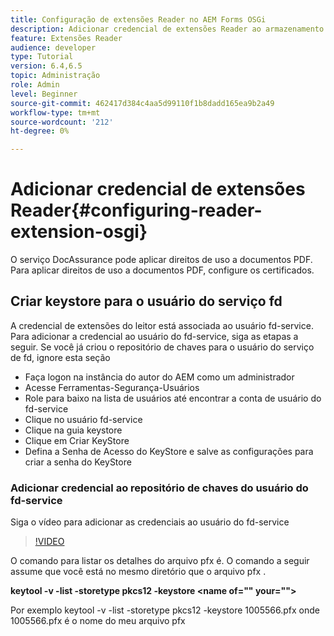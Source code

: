 ```yaml
---
title: Configuração de extensões Reader no AEM Forms OSGi
description: Adicionar credencial de extensões Reader ao armazenamento de confiança no AEM Forms OSGi
feature: Extensões Reader
audience: developer
type: Tutorial
version: 6.4,6.5
topic: Administração
role: Admin
level: Beginner
source-git-commit: 462417d384c4aa5d99110f1b8dadd165ea9b2a49
workflow-type: tm+mt
source-wordcount: '212'
ht-degree: 0%

---
```



# Adicionar credencial de extensões Reader{#configuring-reader-extension-osgi}

O serviço DocAssurance pode aplicar direitos de uso a documentos PDF. Para aplicar direitos de uso a documentos PDF, configure os certificados.

## Criar keystore para o usuário do serviço fd

A credencial de extensões do leitor está associada ao usuário fd-service. Para adicionar a credencial ao usuário do fd-service, siga as etapas a seguir. Se você já criou o repositório de chaves para o usuário do serviço de fd, ignore esta seção

* Faça logon na instância do autor do AEM como um administrador
* Acesse Ferramentas-Segurança-Usuários
* Role para baixo na lista de usuários até encontrar a conta de usuário do fd-service
* Clique no usuário fd-service
* Clique na guia keystore
* Clique em Criar KeyStore
* Defina a Senha de Acesso do KeyStore e salve as configurações para criar a senha do KeyStore

### Adicionar credencial ao repositório de chaves do usuário do fd-service

Siga o vídeo para adicionar as credenciais ao usuário do fd-service

>[!VIDEO](https://video.tv.adobe.com/v/335849?quality=9&learn=on)


O comando para listar os detalhes do arquivo pfx é. O comando a seguir assume que você está no mesmo diretório que o arquivo pfx .

**keytool -v -list -storetype pkcs12 -keystore  &lt;name of=&quot;&quot; your=&quot;&quot;>**

Por exemplo keytool -v -list -storetype pkcs12 -keystore 1005566.pfx onde 1005566.pfx é o nome do meu arquivo pfx













